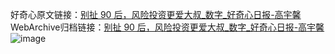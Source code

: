 好奇心原文链接：[别扯 90 后，风险投资更爱大叔_数字_好奇心日报-高宇馨](https://www.qdaily.com/articles/2047.html)
WebArchive归档链接：[别扯 90 后，风险投资更爱大叔_数字_好奇心日报-高宇馨](http://web.archive.org/web/20190623150754/https://www.qdaily.com/articles/2047.html)
![image](http://ww3.sinaimg.cn/large/007d5XDpgy1g3vbv52jeyj30u03w9wz1)